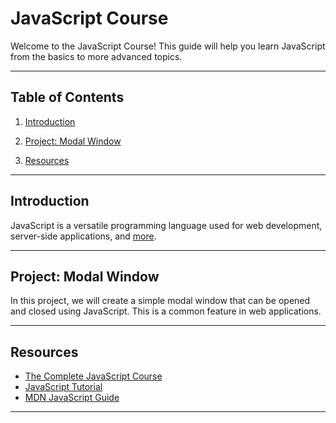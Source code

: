 # JavaScript Course

Welcome to the JavaScript Course! This guide will help you learn JavaScript from the basics to more advanced topics.

---

## Table of Contents

1. [Introduction](#introduction)

1. [Project: Modal Window](#project-modal-window)

1. [Resources](#resources)

---

## Introduction

JavaScript is a versatile programming language used for web development, server-side applications, and [more](/00-Introduction/Intro.md).

---

## Project: Modal Window

In this project, we will create a simple modal window that can be opened and closed using JavaScript. This is a common feature in web applications.

---

## Resources

- [The Complete JavaScript Course](https://www.udemy.com/course/the-complete-javascript-course/?kw=the+complete+ja&src=sac&couponCode=CP130525BRGB)
- [JavaScript Tutorial](https://www.w3schools.com/Js/)
- [MDN JavaScript Guide](https://developer.mozilla.org/en-US/docs/Web/JavaScript/Guide)

---
